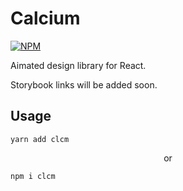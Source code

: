 # Calcium 

[![NPM](https://img.shields.io/npm/v/clcm)](https://www.npmjs.com/package/clcm)

Aimated design library for React.

Storybook links will be added soon.

## Usage

```
yarn add clcm
```

<p align="center">or</p>


```
npm i clcm
```
